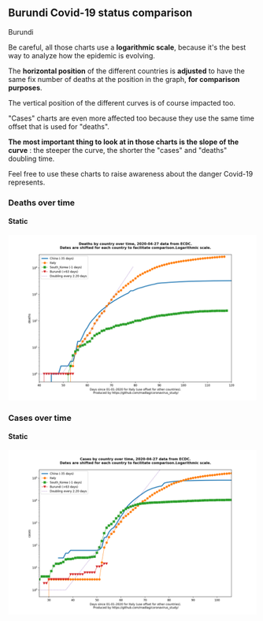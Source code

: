 ## Burundi Covid-19 status comparison 

Burundi



Be careful, all those charts use a **logarithmic scale**, because it's the best way to analyze how the epidemic is evolving.
 
The **horizontal position** of the different countries is **adjusted** to have the same fix number of deaths at the position in the graph, **for comparison purposes**.

The vertical position of the different curves is of course impacted too.

"Cases" charts are even more affected too because they use the same time offset that is used for "deaths".

**The most important thing to look at in those charts is the slope of the curve** : the steeper the curve, the shorter the "cases" and "deaths" doubling time.

Feel free to use these charts to raise awareness about the danger Covid-19 represents. 


 
### Deaths over time
 
#### Static
![Burundi covid-19 deaths static chart](https://raw.githubusercontent.com/madlag/coronavirus_study/master/notebooks/graphs/2020-04-27/countries/Burundi/2020-04-27_Burundi_deaths.png "Burundi covid-19 deaths static chart")   

 
### Cases over time
 
#### Static
![Burundi covid-19 cases static chart](https://raw.githubusercontent.com/madlag/coronavirus_study/master/notebooks/graphs/2020-04-27/countries/Burundi/2020-04-27_Burundi_cases.png "Burundi covid-19 cases static chart")   

